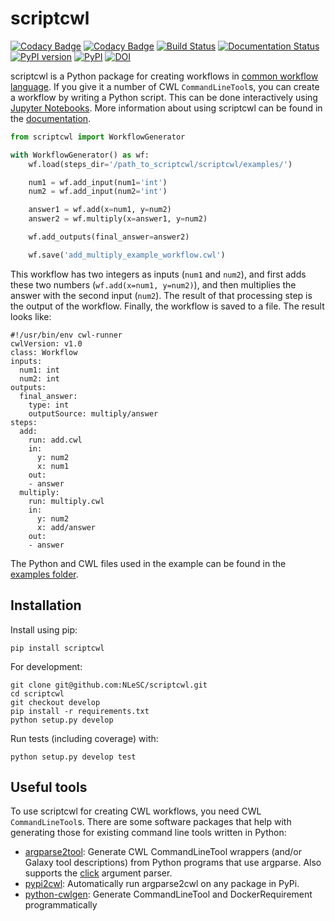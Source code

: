 # scriptcwl

[![Codacy Badge](https://api.codacy.com/project/badge/Grade/8f383bca18384d8187c10c27affa9d53)](https://www.codacy.com/app/j-vanderzwaan/scriptcwl?utm_source=github.com&amp;utm_medium=referral&amp;utm_content=NLeSC/scriptcwl&amp;utm_campaign=Badge_Grade)
[![Codacy Badge](https://api.codacy.com/project/badge/Coverage/8f383bca18384d8187c10c27affa9d53)](https://www.codacy.com/app/j-vanderzwaan/scriptcwl?utm_source=github.com&utm_medium=referral&utm_content=NLeSC/scriptcwl&utm_campaign=Badge_Coverage)
[![Build Status](https://travis-ci.org/NLeSC/scriptcwl.svg?branch=master)](https://travis-ci.org/NLeSC/scriptcwl)
[![Documentation Status](https://readthedocs.org/projects/scriptcwl/badge/?version=latest)](http://scriptcwl.readthedocs.io/en/latest/?badge=latest)
[![PyPI version](https://badge.fury.io/py/scriptcwl.svg)](https://badge.fury.io/py/scriptcwl)
[![PyPI](https://img.shields.io/pypi/pyversions/scriptcwl.svg)](https://pypi.python.org/pypi/scriptcwl)
[![DOI](https://zenodo.org/badge/70679474.svg)](https://zenodo.org/badge/latestdoi/70679474)


scriptcwl is a Python package for creating workflows in
[common workflow language](http://www.commonwl.org/). If you give it a number of CWL
`CommandLineTool`s, you can create a workflow by writing a Python script. This can
be done interactively using [Jupyter Notebooks](http://jupyter.org/). More information
about using scriptcwl can be found in the [documentation](http://scriptcwl.readthedocs.io/en/latest/).

```python
from scriptcwl import WorkflowGenerator

with WorkflowGenerator() as wf:
    wf.load(steps_dir='/path_to_scriptcwl/scriptcwl/examples/')

    num1 = wf.add_input(num1='int')
    num2 = wf.add_input(num2='int')

    answer1 = wf.add(x=num1, y=num2)
    answer2 = wf.multiply(x=answer1, y=num2)

    wf.add_outputs(final_answer=answer2)

    wf.save('add_multiply_example_workflow.cwl')
```

This workflow has two integers as inputs (``num1`` and ``num2``), and first adds
these two numbers (``wf.add(x=num1, y=num2)``), and then multiplies the answer
with the second input (``num2``). The result of that processing step is the output
of the workflow. Finally, the workflow is saved to a file. The result looks like:

```
#!/usr/bin/env cwl-runner
cwlVersion: v1.0
class: Workflow
inputs:
  num1: int
  num2: int
outputs:
  final_answer:
    type: int
    outputSource: multiply/answer
steps:
  add:
    run: add.cwl
    in:
      y: num2
      x: num1
    out:
    - answer
  multiply:
    run: multiply.cwl
    in:
      y: num2
      x: add/answer
    out:
    - answer
```

The Python and CWL files used in the example can be found in the [examples folder](https://github.com/NLeSC/scriptcwl/tree/master/scriptcwl/examples).

## Installation

Install using pip:

```
pip install scriptcwl
```

For development:

```
git clone git@github.com:NLeSC/scriptcwl.git
cd scriptcwl
git checkout develop
pip install -r requirements.txt
python setup.py develop
```

Run tests (including coverage) with:
```
python setup.py develop test
```

## Useful tools

To use scriptcwl for creating CWL workflows, you need CWL `CommandLineTool`s.
There are some software packages that help with generating those
for existing command line tools written in Python:

* [argparse2tool](https://github.com/erasche/argparse2tool#cwl-specific-functionality): Generate CWL CommandLineTool wrappers (and/or Galaxy tool descriptions) from Python programs that use argparse. Also supports the [click](http://click.pocoo.org) argument parser.
* [pypi2cwl](https://github.com/common-workflow-language/pypi2cwl): Automatically run argparse2cwl on any package in PyPi.
* [python-cwlgen](https://github.com/common-workflow-language/python-cwlgen): Generate CommandLineTool and DockerRequirement programmatically
